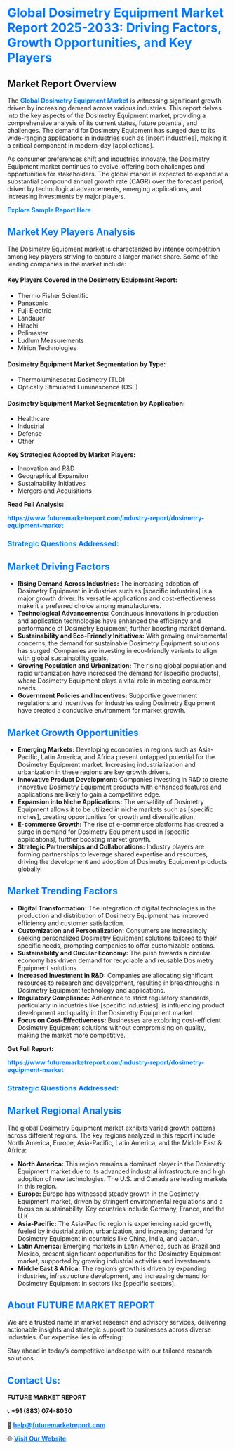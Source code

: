 <h1 style="color: #007BFF;">Global Dosimetry Equipment Market Report 2025-2033: Driving Factors, Growth Opportunities, and Key Players</h1>

<section id="overview">
<h2>Market Report Overview</h2>
<p>The <a href="https://www.futuremarketreport.com/industry-report/dosimetry-equipment-market" style="color: #007BFF; text-decoration: none;"><strong>Global Dosimetry Equipment Market</strong></a> is witnessing significant growth, driven by increasing demand across various industries. This report delves into the key aspects of the Dosimetry Equipment market, providing a comprehensive analysis of its current status, future potential, and challenges. The demand for Dosimetry Equipment has surged due to its wide-ranging applications in industries such as [insert industries], making it a critical component in modern-day [applications].</p>
<p>As consumer preferences shift and industries innovate, the Dosimetry Equipment market continues to evolve, offering both challenges and opportunities for stakeholders. The global market is expected to expand at a substantial compound annual growth rate (CAGR) over the forecast period, driven by technological advancements, emerging applications, and increasing investments by major players.</p>
</section>

<section id="overview">
<p><a href="https://www.futuremarketreport.com/request-sample/reportId=86504" style="color: #007BFF; text-decoration: none;"><strong>Explore Sample Report Here</strong></a></p>
</section>

<section id="key-players">
<h2 style="color: #007BFF;">Market Key Players Analysis</h2>
<p>The Dosimetry Equipment market is characterized by intense competition among key players striving to capture a larger market share. Some of the leading companies in the market include:</p>
<h4>Key Players Covered in the Dosimetry Equipment Report:</h4>
<ul><li>Thermo Fisher Scientific</li><li>Panasonic</li><li>Fuji Electric</li><li>Landauer</li><li>Hitachi</li><li>Polimaster</li><li>Ludlum Measurements</li><li>Mirion Technologies</li></ul>
<h4>Dosimetry Equipment Market Segmentation by Type:</h4>
<ul><li>Thermoluminescent Dosimetry (TLD)</li><li>Optically Stimulated Luminescence (OSL)</li></ul>

<h4>Dosimetry Equipment Market Segmentation by Application:</h4>
<ul><li>Healthcare</li><li>Industrial</li><li>Defense</li><li>Other</li></ul>
<p><strong>Key Strategies Adopted by Market Players:</strong></p>
<ul>
<li>Innovation and R&D</li>
<li>Geographical Expansion</li>
<li>Sustainability Initiatives</li>
<li>Mergers and Acquisitions</li>
</ul>
</section>

<section>
<p><strong>Read Full Analysis: </strong></p><a href="https://www.futuremarketreport.com/industry-report/dosimetry-equipment-market" style="color: #007BFF; text-decoration: none;"><strong>https://www.futuremarketreport.com/industry-report/dosimetry-equipment-market</strong></a>
<h3 style="color: #007BFF;">Strategic Questions Addressed:</h3>
</section>

<section id="driving-factors">
<h2 style="color: #007BFF;">Market Driving Factors</h2>
<ul>
<li><strong>Rising Demand Across Industries:</strong> The increasing adoption of Dosimetry Equipment in industries such as [specific industries] is a major growth driver. Its versatile applications and cost-effectiveness make it a preferred choice among manufacturers.</li>
<li><strong>Technological Advancements:</strong> Continuous innovations in production and application technologies have enhanced the efficiency and performance of Dosimetry Equipment, further boosting market demand.</li>
<li><strong>Sustainability and Eco-Friendly Initiatives:</strong> With growing environmental concerns, the demand for sustainable Dosimetry Equipment solutions has surged. Companies are investing in eco-friendly variants to align with global sustainability goals.</li>
<li><strong>Growing Population and Urbanization:</strong> The rising global population and rapid urbanization have increased the demand for [specific products], where Dosimetry Equipment plays a vital role in meeting consumer needs.</li>
<li><strong>Government Policies and Incentives:</strong> Supportive government regulations and incentives for industries using Dosimetry Equipment have created a conducive environment for market growth.</li>
</ul>
</section>

<section id="growth-opportunities">
<h2 style="color: #007BFF;">Market Growth Opportunities</h2>
<ul>
<li><strong>Emerging Markets:</strong> Developing economies in regions such as Asia-Pacific, Latin America, and Africa present untapped potential for the Dosimetry Equipment market. Increasing industrialization and urbanization in these regions are key growth drivers.</li>
<li><strong>Innovative Product Development:</strong> Companies investing in R&D to create innovative Dosimetry Equipment products with enhanced features and applications are likely to gain a competitive edge.</li>
<li><strong>Expansion into Niche Applications:</strong> The versatility of Dosimetry Equipment allows it to be utilized in niche markets such as [specific niches], creating opportunities for growth and diversification.</li>
<li><strong>E-commerce Growth:</strong> The rise of e-commerce platforms has created a surge in demand for Dosimetry Equipment used in [specific applications], further boosting market growth.</li>
<li><strong>Strategic Partnerships and Collaborations:</strong> Industry players are forming partnerships to leverage shared expertise and resources, driving the development and adoption of Dosimetry Equipment products globally.</li>
</ul>
</section>

<section id="trending-factors">
<h2 style="color: #007BFF;">Market Trending Factors</h2>
<ul>
<li><strong>Digital Transformation:</strong> The integration of digital technologies in the production and distribution of Dosimetry Equipment has improved efficiency and customer satisfaction.</li>
<li><strong>Customization and Personalization:</strong> Consumers are increasingly seeking personalized Dosimetry Equipment solutions tailored to their specific needs, prompting companies to offer customizable options.</li>
<li><strong>Sustainability and Circular Economy:</strong> The push towards a circular economy has driven demand for recyclable and reusable Dosimetry Equipment solutions.</li>
<li><strong>Increased Investment in R&D:</strong> Companies are allocating significant resources to research and development, resulting in breakthroughs in Dosimetry Equipment technology and applications.</li>
<li><strong>Regulatory Compliance:</strong> Adherence to strict regulatory standards, particularly in industries like [specific industries], is influencing product development and quality in the Dosimetry Equipment market.</li>
<li><strong>Focus on Cost-Effectiveness:</strong> Businesses are exploring cost-efficient Dosimetry Equipment solutions without compromising on quality, making the market more competitive.</li>
</ul>
</section>

<section>
<p><strong>Get Full Report: </strong></p><a href="https://www.futuremarketreport.com/industry-report/dosimetry-equipment-market" style="color: #007BFF; text-decoration: none;"><strong>https://www.futuremarketreport.com/industry-report/dosimetry-equipment-market</strong></a>
<h3 style="color: #007BFF;">Strategic Questions Addressed:</h3>
</section>


<section id="regional-analysis">
<h2 style="color: #007BFF;">Market Regional Analysis</h2>
<p>The global Dosimetry Equipment market exhibits varied growth patterns across different regions. The key regions analyzed in this report include North America, Europe, Asia-Pacific, Latin America, and the Middle East & Africa:</p>
<ul>
<li><strong>North America:</strong> This region remains a dominant player in the Dosimetry Equipment market due to its advanced industrial infrastructure and high adoption of new technologies. The U.S. and Canada are leading markets in this region.</li>
<li><strong>Europe:</strong> Europe has witnessed steady growth in the Dosimetry Equipment market, driven by stringent environmental regulations and a focus on sustainability. Key countries include Germany, France, and the U.K.</li>
<li><strong>Asia-Pacific:</strong> The Asia-Pacific region is experiencing rapid growth, fueled by industrialization, urbanization, and increasing demand for Dosimetry Equipment in countries like China, India, and Japan.</li>
<li><strong>Latin America:</strong> Emerging markets in Latin America, such as Brazil and Mexico, present significant opportunities for the Dosimetry Equipment market, supported by growing industrial activities and investments.</li>
<li><strong>Middle East & Africa:</strong> The region’s growth is driven by expanding industries, infrastructure development, and increasing demand for Dosimetry Equipment in sectors like [specific sectors].</li>
</ul>
</section>

<footer>
<h2 style="color: #007BFF;">About FUTURE MARKET REPORT</h2>
<p>We are a trusted name in market research and advisory services, delivering actionable insights and strategic support to businesses across diverse industries. Our expertise lies in offering:</p>

<p>Stay ahead in today’s competitive landscape with our tailored research solutions.</p>

<h2 style="color: #007BFF;">Contact Us:</h2>
<p><strong>FUTURE MARKET REPORT</strong></p>
<p>📞 <strong>+91 (883) 074-8030</strong></p>
<p>📧 <strong><a href="mailto:help@futuremarketreport.com" style="color: #007BFF;">help@futuremarketreport.com</a></strong></p>
<p>🌐 <strong><a href="https://www.futuremarketreport.com/" style="color: #007BFF;">Visit Our Website</a></strong></p>
</footer>